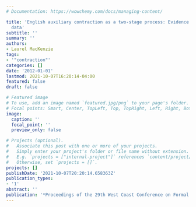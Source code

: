 ```yaml
---
# Documentation: https://wowchemy.com/docs/managing-content/

title: 'English auxiliary contraction as a two-stage process: Evidence from corpus
  data'
subtitle: ''
summary: ''
authors:
- Laurel MacKenzie
tags:
- '"contraction"'
categories: []
date: '2012-01-01'
lastmod: 2021-10-07T16:20:14-04:00
featured: false
draft: false

# Featured image
# To use, add an image named `featured.jpg/png` to your page's folder.
# Focal points: Smart, Center, TopLeft, Top, TopRight, Left, Right, BottomLeft, Bottom, BottomRight.
image:
  caption: ''
  focal_point: ''
  preview_only: false

# Projects (optional).
#   Associate this post with one or more of your projects.
#   Simply enter your project's folder or file name without extension.
#   E.g. `projects = ["internal-project"]` references `content/project/deep-learning/index.md`.
#   Otherwise, set `projects = []`.
projects: []
publishDate: '2021-10-07T20:20:14.658363Z'
publication_types:
- '1'
abstract: ''
publication: '*Proceedings of the 29th West Coast Conference on Formal Linguistics*'
---
```

